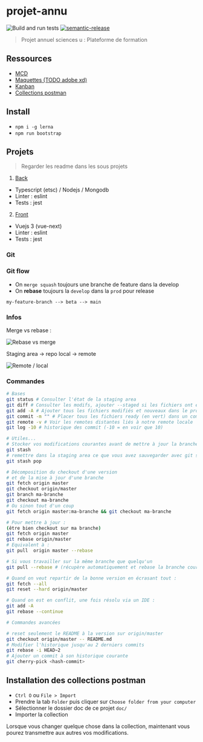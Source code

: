 # projet-annu

![Build and run tests](https://github.com/esgi-lyon/projet-annu/workflows/Build%20and%20run%20tests/badge.svg)
[![semantic-release](https://img.shields.io/badge/%20%20%F0%9F%93%A6%F0%9F%9A%80-semantic--release-e10079.svg)](https://github.com/semantic-release/semantic-release)

> Projet annuel sciences u : Plateforme de formation

## Ressources

- [MCD](https://excalidraw.com/#room=5dbc1a6afa3847a2d702,gJ_FV9rbrkXtNkonjfPaDA )
- [Maquettes (TODO adobe xd)](https://github.com/esgi-lyon/projet-annu#)
- [Kanban](https://github.com/esgi-lyon/projet-annu/projects/1)
- [Collections postman](/doc/Node.postman_collection.json)

## Install

- `npm i -g lerna`
- `npm run bootstrap`

## Projets

> Regarder les readme dans les sous projets

1. [Back](packages/back/)

- Typescript (etsc) / Nodejs / Mongodb
- Linter : eslint
- Tests : jest

2. [Front](packages/front/)

- Vuejs 3 (vue-next)
- Linter : eslint
- Tests : jest

### Git

### Git flow

- On `merge squash` toujours une branche de feature dans la develop
- On **rebase** toujours la `develop` dans la `prod` pour release

`my-feature-branch --> beta --> main`

### Infos

Merge vs rebase :

![Rebase vs merge](http://cdn.differencebetween.net/wp-content/uploads/2018/11/Difference-Between-Git-Rebase-and-Merge-.png)

Staging area &rarr; repo local &rarr; remote

![Remote / local](https://support.nesi.org.nz/hc/article_attachments/360004194235/Git_Diagram.svg)

### Commandes

```sh
# Bases
git status # Consulter l'état de la staging area
git diff # Consulter les modifs, ajouter --staged si les fichiers ont étés git add 
git add -A # Ajouter tous les fichiers modifiés et nouveaux dans le prochaint commit
git commit -m "" # Placer tous les fichiers ready (en vert) dans un commit
git remote -v # Voir les remotes distantes liés à notre remote locale
git log -10 # historique des commit (-10 = en voir que 10)

# Utiles...
# Stocker vos modifications courantes avant de mettre à jour la branche
git stash 
# remettre dans la staging area ce que vous avez sauvegarder avec git stash
git stash pop

# Décomposition du checkout d'une version
# et de la mise à jour d'une branche
git fetch origin master
git checkout origin/master
git branch ma-branche
git checkout ma-branche
# Ou sinon tout d'un coup
git fetch origin master:ma-branche && git checkout ma-branche

# Pour mettre à jour :
(être bien checkout sur ma branche)
git fetch origin master
git rebase origin/master
# Equivalent à :
git pull  origin master --rebase

# Si vous travailler sur la même branche que quelqu'un
git pull --rebase # (récupère automatiquement et rebase la branche courrante)

# Quand on veut repartir de la bonne version en écrasant tout :
git fetch --all
git reset --hard origin/master

# Quand on est en conflit, une fois résolu via un IDE :
git add -A
git rebase --continue

# Commandes avancées

# reset seulement le README à la version sur origin/master
git checkout origin/master -- README.md
# Modifier l'historique jusqu'au 2 derniers commits
git rebase -i HEAD~2
# Ajouter un commit à son historique courante
git cherry-pick <hash-commit>

```

## Installation des collections postman

- `Ctrl O` ou `File > Import`
- Prendre la tab `Folder` puis cliquer sur `Choose folder from your computer`
- Sélectionner le dossier doc de ce projet `doc/`
- Importer la collection

Lorsque vous changer quelque chose dans la collection, maintenant vous pourez transmettre aux autres vos modifications.